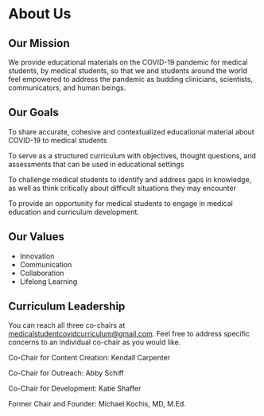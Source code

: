 # About Us

## Our Mission

We provide educational materials on the COVID-19 pandemic for medical students, by medical students, so that we and students around the world feel empowered to address the pandemic as budding clinicians, scientists, communicators, and human beings.

## Our Goals

To share accurate, cohesive and contextualized educational material about COVID-19 to medical students

To serve as a structured curriculum with objectives, thought questions, and assessments that can be used in educational settings 

To challenge medical students to identify and address gaps in knowledge, as well as think critically about difficult situations they may encounter

To provide an opportunity for medical students to engage in medical education and curriculum development.

## Our Values

* Innovation
* Communication
* Collaboration
* Lifelong Learning

## Curriculum Leadership

You can reach all three co-chairs at [medicalstudentcovidcurriculum@gmail.com](./). Feel free to address specific concerns to an individual co-chair as you would like.

Co-Chair for Content Creation: Kendall Carpenter

Co-Chair for Outreach: Abby Schiff

Co-Chair for Development: Katie Shaffer

Former Chair and Founder: Michael Kochis, MD, M.Ed.


